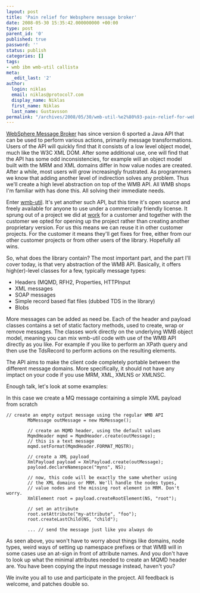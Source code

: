 ```yaml
---
layout: post
title: 'Pain relief for Websphere message broker'
date: 2008-05-30 15:35:42.000000000 +00:00
type: post
parent_id: '0'
published: true
password: ''
status: publish
categories: []
tags:
- wmb ibm wmb-util callista
meta:
  _edit_last: '2'
author:
  login: niklas
  email: niklas@protocol7.com
  display_name: Niklas
  first_name: Niklas
  last_name: Gustavsson
permalink: "/archives/2008/05/30/wmb-util-%e2%80%93-pain-relief-for-websphere-message-broker/"
---
```

[WebSphere Message Broker](http://en.wikipedia.org/wiki/WebSphere_Message_Broker) has since version 6 sported a Java API that can be used to perform various actions, primarily message transformations. Users of the API will quickly find that it consists of a low level object model, much like the W3C XML DOM. After some additional use, one will find that the API has some odd inconsistencies, for example will an object model built with the MRM and XML domains differ in how value nodes are created. After a while, most users will grow increasingly frustrated. As programmers we know that adding another level of indirection solves any problem. Thus we'll create a high level abstraction on top of the WMB API. All WMB shops I'm familiar with has done this. All solving their immediate needs.

Enter [wmb-util](http://wmb-util.googlecode.com). It's yet another such API, but this time it's open source and freely available for anyone to use under a commercially friendly license. It sprung out of a project we did at [work](http://callistaenterprise.se) for a customer and together with the customer we opted for opening up the project rather than creating another proprietary version. For us this means we can reuse it in other customer projects. For the customer it means they'll get fixes for free, either from our other customer projects or from other users of the library. Hopefully all wins.

So, what does the library contain? The most important part, and the part I'll cover today, is that very abstraction of the WMB API. Basically, it offers high(er)-level classes for a few, typically message types:

- Headers (MQMD, RFH2, Properties, HTTPInput
- XML messages
- SOAP messages
- Simple record based flat files (dubbed TDS in the library)
- Blobs

More messages can be added as need be. Each of the header and payload classes contains a set of static factory methods, used to create, wrap or remove messages. The classes work directly on the underlying WMB object model, meaning you can mix wmb-util code with use of the WMB API directly as you like. For example if you like to perform an XPath query and then use the TdsRecord to perform actions on the resulting elements.

The API aims to make the client code completely portable between the different message domains. More specifically, it should not have any imptact on your code if you use MRM, XML, XMLNS or XMLNSC.

Enough talk, let's look at some examples:

In this case we create a MQ message containing a simple XML payload from scratch

```
// create an empty output message using the regular WMB API
        MbMessage outMessage = new MbMessage();
        
        // create an MQMD header, using the default values
        MqmdHeader mqmd = MqmdHeader.create(outMessage);
        // this is a text message
        mqmd.setFormat(MqmdHeader.FORMAT_MQSTR);
        
        // create a XML payload
        XmlPayload payload = XmlPayload.create(outMessage);
        payload.declareNamespace("myns", NS);
        
        // now, this code will be exactly the same whether using
        // the XML domains or MRM. We'll handle the nodes types,
        // value nodes and the missing root element in MRM. Don't worry.
        XmlElement root = payload.createRootElement(NS, "root");
        
        // set an attribute
        root.setAttribute("my-attribute", "foo");
        root.createLastChild(NS, "child");
        
        ... // send the message just like you always do
```

As seen above, you won't have to worry about things like domains, node types, weird ways of setting up namespace prefixes or that WMB will in some cases use an at-sign in front of attribute names. And you don't have to look up what the minimal attributes needed to create an MQMD header are. You have been copying the input message instead, haven't you?

We invite you all to use and participate in the project. All feedback is welcome, and patches double so.

